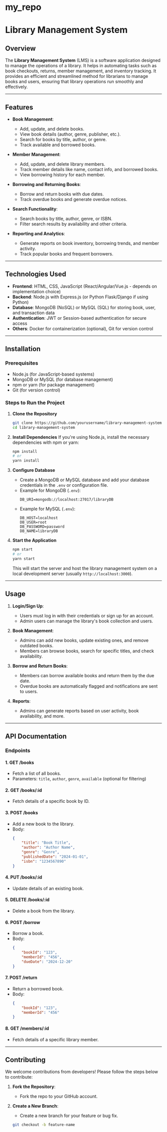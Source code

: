 # my_repo
# Library Management System

## Overview
The **Library Management System** (LMS) is a software application designed to manage the operations of a library. It helps in automating tasks such as book checkouts, returns, member management, and inventory tracking. It provides an efficient and streamlined method for librarians to manage books and users, ensuring that library operations run smoothly and effectively.

---

## Features

- **Book Management**: 
  - Add, update, and delete books.
  - View book details (author, genre, publisher, etc.).
  - Search for books by title, author, or genre.
  - Track available and borrowed books.

- **Member Management**:
  - Add, update, and delete library members.
  - Track member details like name, contact info, and borrowed books.
  - View borrowing history for each member.

- **Borrowing and Returning Books**:
  - Borrow and return books with due dates.
  - Track overdue books and generate overdue notices.

- **Search Functionality**:
  - Search books by title, author, genre, or ISBN.
  - Filter search results by availability and other criteria.

- **Reporting and Analytics**:
  - Generate reports on book inventory, borrowing trends, and member activity.
  - Track popular books and frequent borrowers.

---

## Technologies Used

- **Frontend**: HTML, CSS, JavaScript (React/Angular/Vue.js - depends on implementation choice)
- **Backend**: Node.js with Express.js (or Python Flask/Django if using Python)
- **Database**: MongoDB (NoSQL) or MySQL (SQL) for storing book, user, and transaction data
- **Authentication**: JWT or Session-based authentication for secure access
- **Others**: Docker for containerization (optional), Git for version control

---

## Installation

### Prerequisites

- Node.js (for JavaScript-based systems)
- MongoDB or MySQL (for database management)
- npm or yarn (for package management)
- Git (for version control)

### Steps to Run the Project

1. **Clone the Repository**
    ```bash
    git clone https://github.com/yourusername/library-management-system.git
    cd library-management-system
    ```

2. **Install Dependencies**
    If you're using Node.js, install the necessary dependencies with npm or yarn:
    ```bash
    npm install
    # or
    yarn install
    ```

3. **Configure Database**
    - Create a MongoDB or MySQL database and add your database credentials in the `.env` or configuration file.
    - Example for MongoDB (`.env`):
      ```env
      DB_URI=mongodb://localhost:27017/libraryDB
      ```
    - Example for MySQL (`.env`):
      ```env
      DB_HOST=localhost
      DB_USER=root
      DB_PASSWORD=password
      DB_NAME=libraryDB
      ```

4. **Start the Application**
    ```bash
    npm start
    # or
    yarn start
    ```
    This will start the server and host the library management system on a local development server (usually `http://localhost:3000`).

---

## Usage

1. **Login/Sign Up**:
   - Users must log in with their credentials or sign up for an account.
   - Admin users can manage the library's book collection and users.

2. **Book Management**:
   - Admins can add new books, update existing ones, and remove outdated books.
   - Members can browse books, search for specific titles, and check availability.

3. **Borrow and Return Books**:
   - Members can borrow available books and return them by the due date.
   - Overdue books are automatically flagged and notifications are sent to users.

4. **Reports**:
   - Admins can generate reports based on user activity, book availability, and more.

---

## API Documentation

### Endpoints

#### 1. **GET /books**
- Fetch a list of all books.
- Parameters: `title`, `author`, `genre`, `available` (optional for filtering)

#### 2. **GET /books/:id**
- Fetch details of a specific book by ID.

#### 3. **POST /books**
- Add a new book to the library.
- Body:
    ```json
    {
        "title": "Book Title",
        "author": "Author Name",
        "genre": "Genre",
        "publishedDate": "2024-01-01",
        "isbn": "1234567890"
    }
    ```

#### 4. **PUT /books/:id**
- Update details of an existing book.

#### 5. **DELETE /books/:id**
- Delete a book from the library.

#### 6. **POST /borrow**
- Borrow a book.
- Body:
    ```json
    {
        "bookId": "123",
        "memberId": "456",
        "dueDate": "2024-12-20"
    }
    ```

#### 7. **POST /return**
- Return a borrowed book.
- Body:
    ```json
    {
        "bookId": "123",
        "memberId": "456"
    }
    ```

#### 8. **GET /members/:id**
- Fetch details of a specific library member.

---

## Contributing

We welcome contributions from developers! Please follow the steps below to contribute:

1. **Fork the Repository**:
   - Fork the repo to your GitHub account.

2. **Create a New Branch**:
   - Create a new branch for your feature or bug fix.
   ```bash
   git checkout -b feature-name
